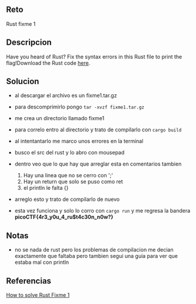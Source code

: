 
## Reto
Rust fixme 1

## Descripcion
Have you heard of Rust? Fix the syntax errors in this Rust file to print the flag!Download the Rust code [here](https://challenge-files.picoctf.net/c_verbal_sleep/3f0e13f541928f420d9c8c96b06d4dbf7b2fa18b15adbd457108e8c80a1f5883/fixme1.tar.gz).

## Solucion
- al descargar el archivo es un fixme1.tar.gz
- para descomprimirlo pongo `tar -xvzf fixme1.tar.gz`
- me crea un directorio llamado fixme1
- para correlo entro al directorio y trato de compilarlo con `cargo build`
- al intentantarlo me marco unos errores en la terminal
- busco el src del rust y lo abro con mousepad
- dentro veo que lo que hay que arreglar esta en comentarios tambien
	1. Hay una linea que no se cerro con ';'
	2. Hay un return que solo se puso como ret
	3. el println le falta {}

- arreglo esto y trato de compilarlo de nuevo
- esta vez funciona y solo lo corro con `cargo run` y me regresa la bandera **picoCTF{4r3_y0u_4_ru$t4c30n_n0w?}**

## Notas
- no se nada de rust pero los problemas de compilacion me decian exactamente que faltaba pero tambien segui una guia para ver que estaba mal con println

## Referencias
[How to solve Rust Fixme 1](https://www.youtube.com/watch?v=g1AbiC8DdYw)
